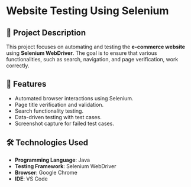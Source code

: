 # Website Testing Using Selenium

## 📌 Project Description
This project focuses on automating and testing the **e-commerce website** using **Selenium WebDriver**. The goal is to ensure that various functionalities, such as search, navigation, and page verification, work correctly. 

## 🚀 Features
- Automated browser interactions using Selenium.
- Page title verification and validation.
- Search functionality testing.
- Data-driven testing with test cases.
- Screenshot capture for failed test cases.

## 🛠️ Technologies Used
- **Programming Language**: Java  
- **Testing Framework**: Selenium WebDriver  
- **Browser**: Google Chrome  
- **IDE**: VS Code  


